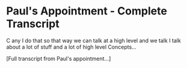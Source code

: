 # Paul's Appointment - Complete Transcript

C any I do that so that way we can talk at a high level and we talk I talk about a lot of stuff and a lot of high level Concepts...

[Full transcript from Paul's appointment...]